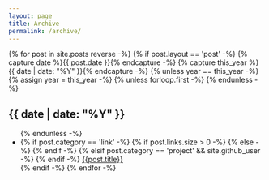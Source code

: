 ```yaml
---
layout: page
title: Archive
permalink: /archive/
---
```

<div class="archives" itemscope itemtype="http://schema.org/Blog">
{% for post in site.posts reverse -%}
{% if post.layout == 'post' -%}
{% capture date %}{{ post.date }}{% endcapture -%}
{% capture this_year %}{{ date | date: "%Y" }}{% endcapture -%}
{% unless year == this_year -%}
{% assign year = this_year -%}
{% unless forloop.first -%}
</ul>
{% endunless -%}
<h2 class="year">{{ date | date: "%Y" }}</h2>
<ul>
{% endunless -%}
<li>
{% if post.category == 'link' -%}
{% if post.links.size > 0 -%}
<a href="{{ post.links.first }}" class="external-link"></a>
{% else -%}
<a href="{{ post.external-url }}" class="external-link"></a>
{% endif -%}
{% elsif post.category == 'project' && site.github_user -%}
<a href="https://github.com/{{ site.github_user }}/{{ post.title }}" class="github-project-link"></a>
{% endif -%}
<a href="{{ site.baseurl }}{{ post.url }}">{{post.title}}</a>
</li>
{% endif -%}
{% endfor -%}
  </ul>
</div>
